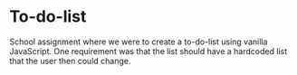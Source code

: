 # To-do-list
School assignment where we were to create a to-do-list using vanilla JavaScript. 
One requirement was that the list should have a hardcoded list that the user then could change. 
